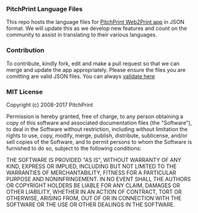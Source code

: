 ### PitchPrint Language Files

This repo hosts the language files for [PitchPrint Web2Print app](http://pitchprint.com) in JSON format. We will update this as we develop new features and count on the community to assist in translating to their various languages.

### Contribution
To contribute, kindly fork, edit and make a pull request so that we can merge and update the app appropriately. Please ensure the files you are comitting are valid JSON files. You can always [validate here](http://jsonlint.com/)

### MIT License

Copyright (c) 2008-2017 PitchPrint

Permission is hereby granted, free of charge, to any person obtaining a copy
of this software and associated documentation files (the "Software"), to deal
in the Software without restriction, including without limitation the rights
to use, copy, modify, merge, publish, distribute, sublicense, and/or sell
copies of the Software, and to permit persons to whom the Software is
furnished to do so, subject to the following conditions:

THE SOFTWARE IS PROVIDED "AS IS", WITHOUT WARRANTY OF ANY KIND, EXPRESS OR
IMPLIED, INCLUDING BUT NOT LIMITED TO THE WARRANTIES OF MERCHANTABILITY,
FITNESS FOR A PARTICULAR PURPOSE AND NONINFRINGEMENT. IN NO EVENT SHALL THE
AUTHORS OR COPYRIGHT HOLDERS BE LIABLE FOR ANY CLAIM, DAMAGES OR OTHER
LIABILITY, WHETHER IN AN ACTION OF CONTRACT, TORT OR OTHERWISE, ARISING FROM,
OUT OF OR IN CONNECTION WITH THE SOFTWARE OR THE USE OR OTHER DEALINGS IN THE
SOFTWARE.
